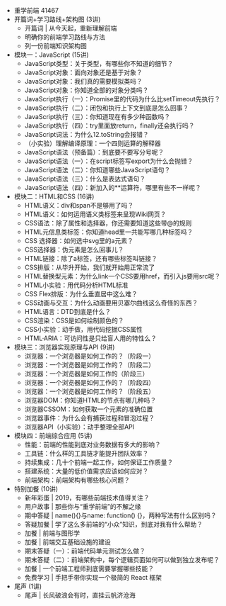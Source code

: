 - 重学前端 41467
- 开篇词+学习路线+架构图 (3讲)
	- 开篇词 | 从今天起，重新理解前端
	- 明确你的前端学习路线与方法
	- 列一份前端知识架构图
- 模块一：JavaScript (15讲)
	- JavaScript类型：关于类型，有哪些你不知道的细节？
	- JavaScript对象：面向对象还是基于对象？
	- JavaScript对象：我们真的需要模拟类吗？
	- JavaScript对象：你知道全部的对象分类吗？
	- JavaScript执行（一）：Promise里的代码为什么比setTimeout先执行？
	- JavaScript执行（二）：闭包和执行上下文到底是怎么回事？
	- JavaScript执行（三）：你知道现在有多少种函数吗？
	- JavaScript执行（四）：try里面放return，finally还会执行吗？
	- JavaScript词法：为什么12.toString会报错？
	- （小实验）理解编译原理：一个四则运算的解释器
	- JavaScript语法（预备篇）：到底要不要写分号呢？
	- JavaScript语法（一）：在script标签写export为什么会抛错？
	- JavaScript语法（二）：你知道哪些JavaScript语句？
	- JavaScript语法（三）：什么是表达式语句？
	- JavaScript语法（四）：新加入的**运算符，哪里有些不一样呢？
- 模块二：HTML和CSS (16讲)
	- HTML语义：div和span不是够用了吗？
	- HTML语义：如何运用语义类标签来呈现Wiki网页？
	- CSS语法：除了属性和选择器，你还需要知道这些带@的规则
	- HTML元信息类标签：你知道head里一共能写哪几种标签吗？
	- CSS 选择器：如何选中svg里的a元素？
	- CSS选择器：伪元素是怎么回事儿？
	- HTML链接：除了a标签，还有哪些标签叫链接？
	- CSS排版：从毕升开始，我们就开始用正常流了
	- HTML替换型元素：为什么link一个CSS要用href，而引入js要用src呢？
	- HTML小实验：用代码分析HTML标准
	- CSS Flex排版：为什么垂直居中这么难？
	- CSS动画与交互：为什么动画要用贝塞尔曲线这么奇怪的东西？
	- HTML语言：DTD到底是什么？
	- CSS渲染：CSS是如何绘制颜色的？
	- CSS小实验：动手做，用代码挖掘CSS属性
	- HTML·ARIA：可访问性是只给盲人用的特性么？
- 模块三：浏览器实现原理与API (9讲)
	- 浏览器：一个浏览器是如何工作的？（阶段一）
	- 浏览器：一个浏览器是如何工作的？（阶段二）
	- 浏览器：一个浏览器是如何工作的（阶段三）
	- 浏览器：一个浏览器是如何工作的？（阶段四）
	- 浏览器：一个浏览器是如何工作的？（阶段五）
	- 浏览器DOM：你知道HTML的节点有哪几种吗？
	- 浏览器CSSOM：如何获取一个元素的准确位置
	- 浏览器事件：为什么会有捕获过程和冒泡过程？
	- 浏览器API（小实验）：动手整理全部API
- 模块四：前端综合应用 (5讲)
	- 性能：前端的性能到底对业务数据有多大的影响？
	- 工具链：什么样的工具链才能提升团队效率？
	- 持续集成：几十个前端一起工作，如何保证工作质量？
	- 搭建系统：大量的低价值需求应该如何应对？
	- 前端架构：前端架构有哪些核心问题？
- 特别加餐 (10讲)
	- 新年彩蛋 | 2019，有哪些前端技术值得关注？
	- 用户故事 | 那些你与“重学前端”的不解之缘
	- 期中答疑 | name(){}与name: function() {}，两种写法有什么区别吗？
	- 答疑加餐 | 学了这么多前端的“小众”知识，到底对我有什么帮助？
	- 加餐 | 前端与图形学
	- 加餐 | 前端交互基础设施的建设
	- 期末答疑（一）：前端代码单元测试怎么做？
	- 期末答疑（二）：前端架构中，每个逻辑页面如何可以做到独立发布呢？
	- 加餐 | 一个前端工程师到底需要掌握哪些技能？
	- 免费学习 | 手把手带你实现一个极简的 React 框架
- 尾声 (1讲)
	- 尾声 | 长风破浪会有时，直挂云帆济沧海